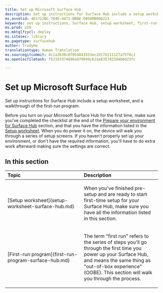 ```yaml
---
title: Set up Microsoft Surface Hub
description: Set up instructions for Surface Hub include a setup worksheet, and a walkthrough of the first-run program.
ms.assetid: 4D1722BC-704D-4471-BBBE-D0500B006221
keywords: set up instructions, Surface Hub, setup worksheet, first-run program
ms.prod: w10
ms.mktglfcycl: deploy
ms.sitesec: library
ms.pagetype: surfacehub
author: TrudyHa
translationtype: Human Translation
ms.sourcegitcommit: 8c1a3b30c0f054843553ec2d174111127a757dc2
ms.openlocfilehash: f52197d74896a979049c62aa8357423d4b0d23fc

---
```


# Set up Microsoft Surface Hub


Set up instructions for Surface Hub include a setup worksheet, and a walkthrough of the first-run program.

Before you turn on your Microsoft Surface Hub for the first time, make sure you've completed the checklist at the end of the [Prepare your environment for Surface Hub](prepare-your-environment-for-surface-hub.md) section, and that you have the information listed in the [Setup worksheet](setup-worksheet-surface-hub.md). When you do power it on, the device will walk you through a series of setup screens. If you haven't properly set up your environment, or don't have the required information, you'll have to do extra work afterward making sure the settings are correct.

## In this section


<table>
<colgroup>
<col width="50%" />
<col width="50%" />
</colgroup>
<thead>
<tr class="header">
<th align="left">Topic</th>
<th align="left">Description</th>
</tr>
</thead>
<tbody>
<tr class="odd">
<td align="left"><p>[Setup worksheet](setup-worksheet-surface-hub.md)</p></td>
<td align="left"><p>When you've finished pre-setup and are ready to start first-time setup for your Surface Hub, make sure you have all the information listed in this section.</p></td>
</tr>
<tr class="even">
<td align="left"><p>[First-run program](first-run-program-surface-hub.md)</p></td>
<td align="left"><p>The term &quot;first run&quot; refers to the series of steps you'll go through the first time you power up your Surface Hub, and means the same thing as &quot;out-of-box experience&quot; (OOBE). This section will walk you through the process.</p></td>
</tr>
</tbody>
</table>

 

 

 








<!--HONumber=Jun16_HO4-->


